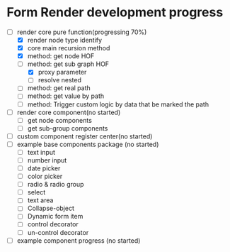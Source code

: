 # Form Render development progress

- [ ] render core pure function(progressing 70%)
  - [x] render node type identify
  - [x] core main recursion method
  - [x] method: get node HOF
  - [ ] method: get sub graph HOF
    - [x] proxy parameter
    - [ ] resolve nested
  - [ ] method: get real path
  - [ ] method: get value by path
  - [ ] method: Trigger custom logic by data that be marked the path
- [ ] render core component(no started)
  - [ ] get node components
  - [ ] get sub-group components
- [ ] custom component register center(no started)
- [ ] example base components package (no started)
  - [ ] text input
  - [ ] number input
  - [ ] date picker
  - [ ] color picker
  - [ ] radio & radio group
  - [ ] select
  - [ ] text area
  - [ ] Collapse-object
  - [ ] Dynamic form item 
  - [ ]  control decorator
  - [ ] un-control decorator
- [ ] example component progress (no started)
